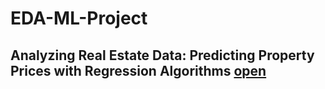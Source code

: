 # EDA-ML-Project
## Analyzing Real Estate Data: Predicting Property Prices with Regression Algorithms [open](https://github.com/Bharatr77/EDA---ML-Project/edit/main/README.md)
